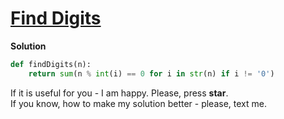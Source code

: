 # [Find Digits](https://www.hackerrank.com/challenges/find-digits)

**Solution**
<br>
```python
def findDigits(n):
    return sum(n % int(i) == 0 for i in str(n) if i != '0')
```

If it is useful for you - I am happy. Please, press **star**.
<br>
If you know, how to make my solution better - please, text me.
